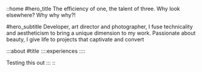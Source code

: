 ::home
#hero_title
The efficiency of one, the talent of three. Why look elsewhere? Why why why?!

#hero_subtitle
Developer, art director and photographer, I fuse technicality and aestheticism to bring a unique dimension to my work. Passionate about beauty, I give life to projects that captivate and convert

  :::about
  #title
    ::::experiences
    ::::
  
  Testing this out
  :::
::
